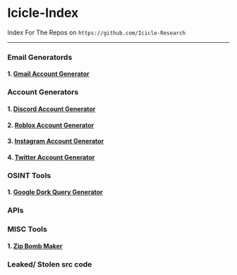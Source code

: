 # Icicle-Index

Index For The Repos on `https://github.com/Icicle-Research`

---

### Email Generatords

#### 1. [Gmail Account Generator](https://github.com/Icicle-Research/gmail_gen)


### Account Generators

#### 1. [Discord Account Generator](https://github.com/Icicle-Research/discordacc_gen)
#### 2. [Roblox Account Generator](https://github.com/Icicle-Research/robloxacc_gen)
#### 3. [Instagram Account Generator](https://github.com/Icicle-Research/instaacc_gen)
#### 4. [Twitter Account Generator](https://github.com/Icicle-Research/twitteracc_gen)


### OSINT Tools

#### 1. [Google Dork Query Generator](https://github.com/Icicle-Research/gdork_query_generator)



### APIs


### MISC Tools
#### 1. [Zip Bomb Maker](https://github.com/Icicle-Research/zipLoader)


### Leaked/ Stolen src code